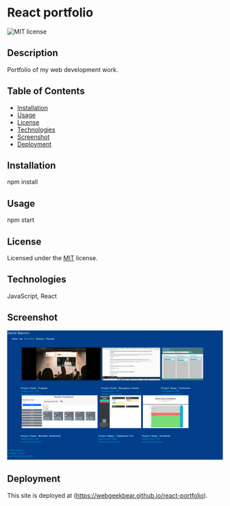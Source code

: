# React portfolio
![MIT license](https://img.shields.io/badge/license-MIT-blue.svg)
## Description
Portfolio of my web development work.

## Table of Contents

* [Installation](#installation)
* [Usage](#usage)
* [License](#license)
* [Technologies](#technologies)
* [Screenshot](#screenshot)
* [Deployment](#deployment)

## Installation
npm install

## Usage
npm start

## License
Licensed under the [MIT](https://choosealicense.com/licenses/mit/) license.

## Technologies
JavaScript, React

## Screenshot
![screenshot](./src/assets/screenshot/React-portfolio.png)

## Deployment
This site is deployed at (https://webgeekbear.github.io/react-portfolio).
